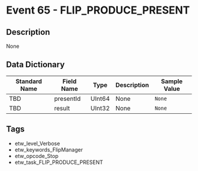 # Event 65 - FLIP_PRODUCE_PRESENT

## Description
None

## Data Dictionary
|Standard Name|Field Name|Type|Description|Sample Value|
|---|---|---|---|---|
|TBD|presentId|UInt64|None|`None`|
|TBD|result|UInt32|None|`None`|

## Tags
* etw_level_Verbose
* etw_keywords_FlipManager
* etw_opcode_Stop
* etw_task_FLIP_PRODUCE_PRESENT